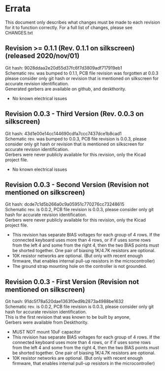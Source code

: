 # Errata

This document only describes what changes must be made to each revision for it to function correctly.
For a full list of changes, please see CHANGES.txt


## Revision >= 0.1.1 (Rev. 0.1.1 on silkscreen) (released 2020/nov/01)
Git hash: 9028ddaa2e20d55d37fc6f7d3809adf717919eb1  
Schematic rev. was bumped to 0.1.1, PCB file revision was forgotten at 0.0.3  
please consider only git hash or revision that is mentioned on silkscreen for accurate revision identification.  
Generated gerbers are available on github, and deskthority.

* No known electrical issues

## Revision 0.0.3 - Third Version (Rev. 0.0.3 on silkscreen)
Git hash: 43d1e00e14cc144690cdfa7ccc7437dce1b8cad1  
Schematic rev. was bumped to 0.0.3, PCB file revision is 0.0.3, please consider only git hash or revision that is mentioned on silkscreen for accurate revision identification.  
Gerbers were never publicly available for this revision, only the Kicad project file.

* No known electrical issues

## Revision 0.0.3 - Second Version (Revision not mentioned on silkscreen)
Git hash: dcde7c1d5b266a0c9a05951c770276cc73248615  
Schematic rev. is 0.0.2, PCB file revision is 0.0.3, please consider only git hash for accurate revision identification.  
Gerbers were never publicly available for this revision, only the Kicad project file.

* This revision has separate BIAS voltages for each group of 4 rows. If the connected keyboard uses more than 4 rows, or if if uses some rows from the left 4 and some from the right 4, then the two BIAS points must be shorted together. One pair of biasing 1K/4.7K resistors are optional.
* 10K resistor networks are optional. (But only with recent enough firmware, that enables internal pull-up resistors in the microcontroller)
* The ground strap mounting hole on the controller is not grounded.

## Revision 0.0.3 - First Version (Revision not mentioned on silkscreen)
Git hash: 91dc5f78a520dae1363f0ed9b2873a4988be1632  
Schematic rev. is 0.0.2, PCB file revision is 0.0.3, please consider only git hash for accurate revision identification.  
This is the first revision that was known to be built by anyone,  
Gerbers were available from Deskthority.

* MUST NOT mount 10uF capacitor
* This revision has separate BIAS voltages for each group of 4 rows. If the connected keyboard uses more than 4 rows, or if if uses some rows from the left 4 and some from the right 4, then the two BIAS points must be shorted together. One pair of biasing 1K/4.7K resistors are optional.
* 10K resistor networks are optional. (But only with recent enough firmware, that enables internal pull-up resistors in the microcontroller)
